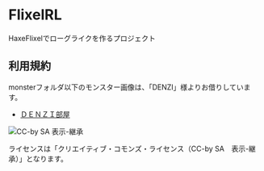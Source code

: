 # FlixelRL
HaxeFlixelでローグライクを作るプロジェクト

## 利用規約
monsterフォルダ以下のモンスター画像は、「DENZI」様よりお借りしています。

* [ＤＥＮＺＩ部屋](http://www3.wind.ne.jp/DENZI/diary/)

![CC-by SA 表示-継承](/doc/license/88x)　

ライセンスは「クリエイティブ・コモンズ・ライセンス（CC-by SA　表示-継承）」となります。

